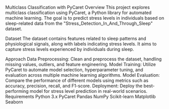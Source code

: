 Multiclass Classification with PyCaret
Overview
This project explores multiclass classification using PyCaret, a Python library for automated machine learning. The goal is to predict stress levels in individuals based on sleep-related data from the "Stress_Detection_In_And_Through_Sleep" dataset.

Dataset
The dataset contains features related to sleep patterns and physiological signals, along with labels indicating stress levels. It aims to capture stress levels experienced by individuals during sleep.

Approach
Data Preprocessing: Clean and preprocess the dataset, handling missing values, outliers, and feature engineering.
Model Training: Utilize PyCaret to automate model selection, hyperparameter tuning, and evaluation across multiple machine learning algorithms.
Model Evaluation: Compare the performance of different models using metrics such as accuracy, precision, recall, and F1-score.
Deployment: Deploy the best-performing model for stress level prediction in real-world scenarios.
Requirements
Python 3.x
PyCaret
Pandas
NumPy
Scikit-learn
Matplotlib
Seaborn
